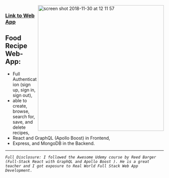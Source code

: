 <img align="right" width="400" alt="screen shot 2018-11-30 at 12 11 57" src="https://user-images.githubusercontent.com/9574723/49286432-70d5c980-f49a-11e8-8201-583e8fdb4cdd.png">

### [Link to Web App](https://react-graphql-apollo-recipes.herokuapp.com/)

## Food Recipe Web-App:
- Full Authentication (sign up, sign in, sign out), 
- able to create, browse, search for, save, and delete recipes,
- React and GraphQL (Apollo Boost) in Frontend, 
- Express, and MongoDB in the Backend.


---


 *`Full Disclosure: I followed the Awesome Udemy course by Reed Barger (Full-Stack React with GraphQL and Apollo Boost
). He is a great teacher and I got exposure to Real World Full Stack Web App Development.`*



